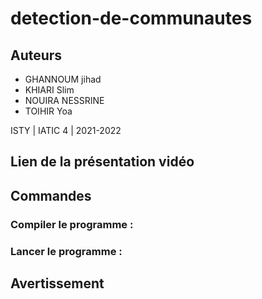 # detection-de-communautes

## Auteurs
* GHANNOUM jihad
* KHIARI Slim
* NOUIRA NESSRINE
* TOIHIR Yoa

ISTY | IATIC 4 | 2021-2022

## Lien de la présentation vidéo


## Commandes

### Compiler le programme :


### Lancer le programme :


## Avertissement

